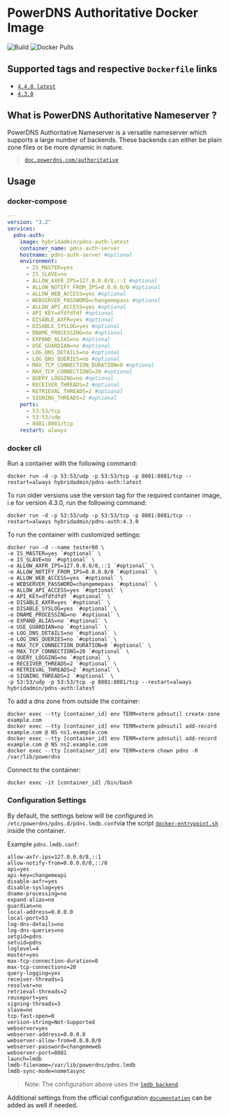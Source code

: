 # PowerDNS Authoritative Docker Image
![Build](https://github.com/hybridadmin/docker-pdns-auth/workflows/Build/badge.svg?branch=main) ![Docker Pulls](https://img.shields.io/docker/pulls/hybridadmin/pdns-auth)

## Supported tags and respective `Dockerfile` links

- [`4.4.0`, `latest`](https://github.com/hybridadmin/docker-pdns-auth/tree/main/4.4.0/Dockerfile)
- [`4.3.0`](https://github.com/hybridadmin/docker-pdns-auth/tree/main/4.3.0/Dockerfile)

## What is PowerDNS Authoritative Nameserver ?

PowerDNS Authoritative Nameserver is a versatile nameserver which supports a large number of backends. These backends can either be plain zone files or be more dynamic in nature.
> [`doc.powerdns.com/authoritative`](https://doc.powerdns.com/authoritative/)

## Usage

### docker-compose

```yaml
---
version: "3.2"
services:
  pdns-auth:
    image: hybridadmin/pdns-auth:latest
    container_name: pdns-auth-server
    hostname: pdns-auth-server #optional
    environment:
      - IS_MASTER=yes
      - IS_SLAVE=no
      - ALLOW_AXFR_IPS=127.0.0.0/8,::1 #optional
      - ALLOW_NOTIFY_FROM_IPS=0.0.0.0/0 #optional
      - ALLOW_WEB_ACCESS=yes #optional
      - WEBSERVER_PASSWORD=changemepass #optional
      - ALLOW_API_ACCESS=yes #optional
      - API_KEY=dfdfdfdf #optional
      - DISABLE_AXFR=yes #optional
      - DISABLE_SYSLOG=yes #optional
      - DNAME_PROCESSING=no #optional
      - EXPAND_ALIAS=no #optional
      - USE_GUARDIAN=no #optional
      - LOG_DNS_DETAILS=no #optional
      - LOG_DNS_QUERIES=no #optional
      - MAX_TCP_CONNECTION_DURATION=0 #optional
      - MAX_TCP_CONNECTIONS=20 #optional
      - QUERY_LOGGING=no #optional
      - RECEIVER_THREADS=2 #optional
      - RETRIEVAL_THREADS=2 #optional
      - SIGNING_THREADS=2 #optional
    ports:
      - 53:53/tcp
      - 53:53/udp
      - 8081:8081/tcp
    restart: always
```

### docker cli

Run a container with the following command:

```console
docker run -d -p 53:53/udp -p 53:53/tcp -p 8081:8081/tcp --restart=always hybridadmin/pdns-auth:latest
```

To run older versions use the version tag for the required container image, i.e for version 4.3.0, run the following command:

```console
docker run -d -p 53:53/udp -p 53:53/tcp -p 8081:8081/tcp --restart=always hybridadmin/pdns-auth:4.3.0
```

To run the container with customized settings:
```
docker run -d --name tester00 \
-e IS_MASTER=yes `#optional` \
-e IS_SLAVE=no `#optional` \
-e ALLOW_AXFR_IPS=127.0.0.0/8,::1 `#optional` \
-e ALLOW_NOTIFY_FROM_IPS=0.0.0.0/0 `#optional` \
-e ALLOW_WEB_ACCESS=yes `#optional` \
-e WEBSERVER_PASSWORD=changemepass `#optional` \
-e ALLOW_API_ACCESS=yes `#optional` \
-e API_KEY=dfdfdfdf `#optional` \
-e DISABLE_AXFR=yes `#optional` \
-e DISABLE_SYSLOG=yes `#optional` \
-e DNAME_PROCESSING=no `#optional` \
-e EXPAND_ALIAS=no `#optional` \
-e USE_GUARDIAN=no `#optional` \
-e LOG_DNS_DETAILS=no `#optional` \
-e LOG_DNS_QUERIES=no `#optional` \
-e MAX_TCP_CONNECTION_DURATION=0 `#optional` \
-e MAX_TCP_CONNECTIONS=20 `#optional` \
-e QUERY_LOGGING=no `#optional` \
-e RECEIVER_THREADS=2 `#optional` \
-e RETRIEVAL_THREADS=2 `#optional` \
-e SIGNING_THREADS=2 `#optional` \
-p 53:53/udp -p 53:53/tcp -p 8081:8081/tcp --restart=always hybridadmin/pdns-auth:latest
```

To add a dns zone from outside the container:
```console
docker exec --tty [container_id] env TERM=xterm pdnsutil create-zone example.com
docker exec --tty [container_id] env TERM=xterm pdnsutil add-record example.com @ NS ns1.example.com
docker exec --tty [container_id] env TERM=xterm pdnsutil add-record example.com @ NS ns2.example.com
docker exec --tty [container_id] env TERM=xterm chown pdns -R /var/lib/powerdns
```

Connect to the container:
```console
docker exec -it [container_id] /bin/bash
```

### Configuration Settings

By default, the settings below will be configured in `/etc/powerdns/pdns.d/pdns.lmdb.conf`via the script [`docker-entrypoint.sh`](./docker-entrypoint.sh) inside the container.

Example `pdns.lmdb.conf`:
```
allow-axfr-ips=127.0.0.0/8,::1
allow-notify-from=0.0.0.0/0,::/0
api=yes
api-key=changemeapi
disable-axfr=yes
disable-syslog=yes
dname-processing=no
expand-alias=no
guardian=no
local-address=0.0.0.0
local-port=53
log-dns-details=no
log-dns-queries=no
setgid=pdns
setuid=pdns
loglevel=4
master=yes
max-tcp-connection-duration=0
max-tcp-connections=20
query-logging=yes
receiver-threads=1
resolver=no
retrieval-threads=2
reuseport=yes
signing-threads=3
slave=no
tcp-fast-open=0
version-string=Not-Supported
webserver=yes
webserver-address=0.0.0.0
webserver-allow-from=0.0.0.0/0
webserver-password=changemeweb
webserver-port=8081
launch=lmdb
lmdb-filename=/var/lib/powerdns/pdns.lmdb
lmdb-sync-mode=nometasync
```

> Note: The configuration above uses the [`lmdb backend`](https://doc.powerdns.com/authoritative/backends/lmdb.html#).

Additional settings from the official configuration [`documentation`](https://doc.powerdns.com/authoritative/settings.html) can be added as well if needed.
